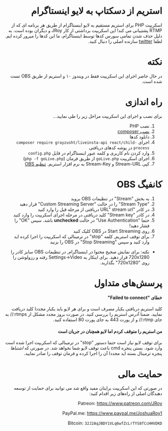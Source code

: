 <div dir="rtl">

# استریم از دسکتاپ به لایو اینستاگرام
اسکریپت PHP برای استریم مستقیم به لایو اینستاگرام از طریق هر برنامه ای که از RTMP پشتیبانی می کند! 
این اسکریپت برداشتی از کار JRoy و دیگران بوده است. به دلیل حذف شدن تمامی سورس کدها توسط اینستاگرام، ما این کدها را میرور کرده ایم. لطفا [twitter](https://twitter.com/_mgp25) سازنده اصلی را دنبال کنید.

# نکته
در حال حاضر اجرای این اسکریپت فقط در ویندوز ۱۰ و استریم از طریق OBS تست شده است.

# راه اندازی
برای نصب و اجرای این اسکریپت مراحل زیر را طی نمایید...

1. نصب PHP
2. [نصب composer](https://getcomposer.org/download/)
3. دانلود کدها
4. اجرای ```composer require grayzusht/liveinsta-api react/child-process``` در پوشه کدهای دریافتی
5. وارد کردن نام کاربری و کلمه عبور اینستاگرام در فایل `config.php` 
6. اجرای اسکریپت `goLive.php` از طریق فرمان (`php -f goLive.php`)
7. کپی Stream-URL و Stream-Key به نرم افزار استریم. [تنظیم OBS](https://greyzusht.com/var/%d8%a7%d8%b3%d8%aa%d8%b1%db%8c%d9%85-%d8%b5%d9%81%d8%ad%d9%87-%d9%86%d9%85%d8%a7%db%8c%d8%b4-%d8%a8%d9%87-%d9%84%d8%a7%db%8c%d9%88-%d8%a7%db%8c%d9%86%d8%b3%d8%aa%d8%a7%da%af%d8%b1%d8%a7%d9%85-%d8%a8/)

# کانفیگ OBS
1. به بخش "Stream" در تنظیمات OBS بروید 
2. "Stream Type" را در حالت "Custom Streaming Server" قرار دهید
3. در کادر "URL" stream url دریافتی از مرحله قبل را وارد کنید
4. در کادر "Stream key" کلید دریافتی در مرحله اجرای اسکریپت را وارد کنید
5. حتما "Use Authentication" در حالت **unchecked** باشد. سپس "OK" را فشار دهید!
6. روی Start Streaming در OBS کلیک کنید
7. برای توقف استریم, کلمه "stop" در ترمینالی که اسکریپت را اجرا کرده اید وارد کنید و سپس  "Stop Streaming" در OBS را بزنید
* نکته: برای نمایش صحیح محتوا در اینستاگرام, در تنظیمات OBS سایز کادر را 720x1280 قرار دهید. برای اینکار به  Settings->Video رفته و رزولوشن را روی  "720x1280" بگذارید.

# پرسش‌های متداول
#### خطای "Failed to connect" 
کلید استریم دریافتی یکبار مصرف است و برای هر لایو باید یکبار مجددا کلید دریافت نمایید. ضمنا آدرس استریم را بررسی کنید. در صورت بروز مجدد مشکل از rtmps:// به جای rtmp:// و از پورت 443 به جای پورت 80 استفاده کنید.
#### من استریم را متوقف کردم اما لایو همچنان در جریان است
برای توقف لایو نیاز است حتما دستور  "stop" در ترمینالی که اسکریپت اجرا شده است وارد شود. بستن پنجره cmd باعث توقف لایو شما نخواهد شد. در صورتی که *اشتباها* پنجره ترمینال بسته اید مجددا آن را اجرا کرده و فرمان توقف را صادر نمایید.

# حمایت مالی
در صورتی که این اسکریپت برایتان مفید واقع شد می توانید برای حمایت از توسعه دهندگان اصلی از راه‌های زیر اقدام کنید:

Patreon: https://www.patreon.com/JRoy

PayPal.me: https://www.paypal.me/JoshuaRoy1

Bitcoin: `32J2AqJBDY1VLq6wfZcLrTYS8fCcHHVDKD`

</div>
